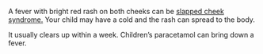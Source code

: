 A fever with bright red rash on both cheeks can be [slapped cheek syndrome.](http://www.nhs.uk/conditions/slapped-cheek-syndrome/Pages/Introduction.aspx)
Your child may have a cold and the rash can spread to the body.

It usually clears up within a week. Children’s paracetamol can bring down a fever.
